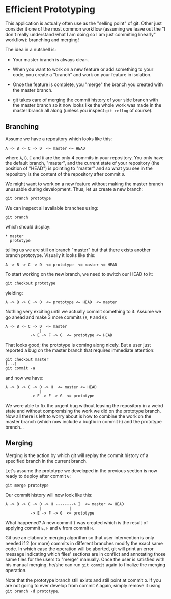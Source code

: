 # Efficient Prototyping

This application is actually often use as the "selling point" of git. Other just
consider it one of the most common workflow (assuming we leave out the "I don't
really understand what I am doing so I am just commiting linearly" workflow):
branching and merging!

The idea in a nutshell is:

* Your master branch is always clean.

* When you want to work on a new feature or add something to your code, you
  create a "branch" and work on your feature in isolation.

* Once the feature is complete, you "merge" the branch you created with the
  master branch.

* git takes care of merging the commit history of your side branch with the
  master branch so it now looks like the whole work was made in the master
  branch all along (unless you inspect `git reflog` of course).

## Branching

Assume we have a repository which looks like this:

	A -> B -> C -> D  <= master <= HEAD

where `A`, `B`, `C` and `D` are the only 4 commits in your repository. You only
have the default branch, "master", and the current state of your repository (the
position of "HEAD") is pointing to "master" and so what you see in the
repository is the content of the repository after commit `D`.

We might want to work on a new feature without making the master branch
unusuable during development. Thus, let us create a new branch:

	git branch prototype

We can inspect all available branches using:

	git branch

which should display:

	* master
	  prototype

telling us we are still on branch "master" but that there exists another branch
prototype. Visually it looks like this:

	A -> B -> C -> D  <= prototype  <= master <= HEAD

To start working on the new branch, we need to switch our HEAD to it:

	git checkout prototype

yielding:

	A -> B -> C -> D  <= prototype <= HEAD  <= master

Nothing very exciting until we actually commit something to it. Assume we go
ahead and make 3 more commits (`E`, `F` and `G`):

	A -> B -> C -> D  <= master
	               |
		       -> E -> F -> G  <= prototype <= HEAD

That looks good; the prototype is coming along nicely. But a user just reported
a bug on the master branch that requires immediate attention:

	git checkout master
	[...]
	git commit -a

and now we have:

	A -> B -> C -> D -> H  <= master <= HEAD
	               |
		       -> E -> F -> G  <= prototype

We were able to fix the urgent bug without leaving the repository in a weird
state and without compromising the work we did on the prototype branch. Now all
there is left to worry about is how to combine the work on the master branch
(which now include a bugfix in commit `H`) and the prototype branch...

## Merging

Merging is the action by which git will replay the commit history of a specified
branch in the current branch.

Let's assume the prototype we developed in the previous section is now ready to
deploy after commit `G`:

	git merge prototype

Our commit history will now look like this:

	A -> B -> C -> D -> H --------> I  <= master <= HEAD
	               |            |
		       -> E -> F -> G  <= prototype

What happened? A new commit `I` was created which is the result of applying
commit `E`, `F` and `G` from commit `H`.

Git use an elaborate merging algorithm so that user intervention is only needed
if 2 (or more) commits in different branches modify the exact same code. In
which case the operation will be aborted, git will print an error message
indicating which files' sections are in conflict and annotating those same files
for the users to "merge" manually. Once the user is satisfied with his manual
merging, he/she can run `git commit` again to finalize the merging operation.

Note that the prototype branch still exists and still point at commit `G`. If
you are not going to ever develop from commit `G` again, simply remove it using
`git branch -d prototype`.

